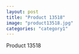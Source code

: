 ```yaml
---
layout: post
title: "Product 13518"
image: "product13518.jpg"
categories: "category1"
---
```

Product 13518
